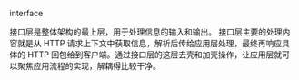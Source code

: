 interface

接口层是整体架构的最上层，用于处理信息的输入和输出。
接口层主要的处理内容就是从 HTTP 请求上下文中获取信息，解析后传给应用层处理，最终再响应具体的 HTTP 回包给到客户端。通过接口层的这层去壳和加壳操作，让应用层就可以聚焦应用流程的实现，解耦得比较干净。